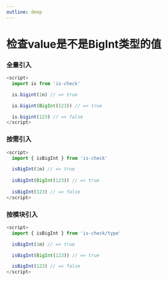 ```yaml
---
outline: deep
---
```


# 检查value是不是BigInt类型的值

### 全量引入
```javascript
<script>
  import is from 'is-check'

  is.bigint(1n) // => true

  is.bigint(BigInt(123)) // => true

  is.bigint(123) // => false
</script>
````
### 按需引入
```javascript
<script>
  import { isBigInt } from 'is-check'

  isBigInt(1n) // => true
  
  isBigInt(BigInt(123)) // => true
  
  isBigInt(123) // => false
</script>
````
### 按模块引入
```javascript
<script>
  import { isBigInt } from 'is-check/type'

  isBigInt(1n) // => true

  isBigInt(BigInt(123)) // => true

  isBigInt(123) // => false
</script>
````
